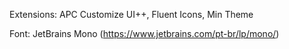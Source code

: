 Extensions:  APC Customize UI++, Fluent Icons, Min Theme

Font: JetBrains Mono (https://www.jetbrains.com/pt-br/lp/mono/)

  
